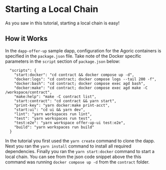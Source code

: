 # Starting a Local Chain
As you saw in this tutorial, starting a local chain is easy! 

## How it Works
In the `dapp-offer-up` sample dapp, configuration for the Agoric containers is specified in the `package.json` file. Take note of the Docker specific parameters in the `script` section of `package.json` below:
```
  "scripts": {
    "start:docker": "cd contract && docker compose up -d",
    "docker:logs": "cd contract; docker compose logs --tail 200 -f",
    "docker:bash": "cd contract; docker compose exec agd bash",
    "docker:make": "cd contract; docker compose exec agd make -C /workspace/contract",
    "make:help": "make -C contract list",
    "start:contract": "cd contract && yarn start",
    "print-key": "yarn docker:make print-acct",
    "start:ui": "cd ui && yarn dev",
    "lint": "yarn workspaces run lint",
    "test": "yarn workspaces run test",
    "test:e2e": "yarn workspace offer-up-ui test:e2e",
    "build": "yarn workspaces run build"
  }
```

In the tutorial you first used the `yarn create` command to clone the dapp. Next you ran the `yarn install` command to install all required dependencies. Finally you ran the `yarn start:docker` command to start a local chain. You can see from the json code snippet above the this command was running `docker compose up -d` from the `contract` folder.
